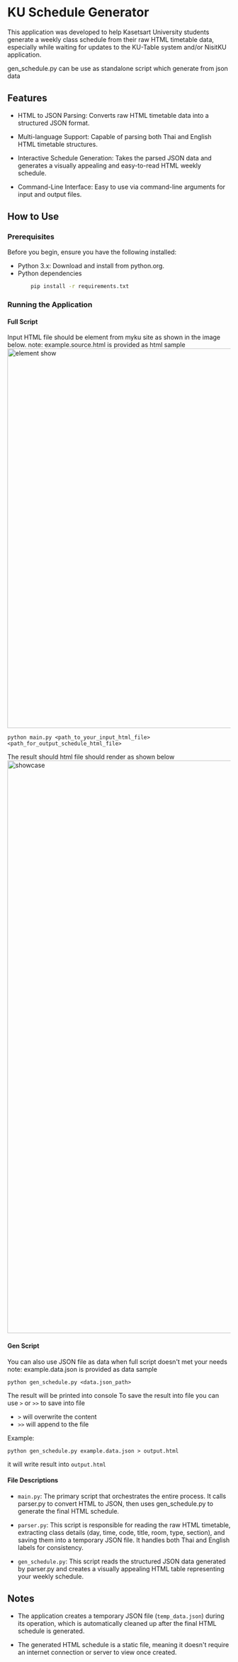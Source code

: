 # KU Schedule Generator
This application was developed to help Kasetsart University students generate a weekly class schedule from their raw HTML timetable data, especially while waiting for updates to the KU-Table system and/or NisitKU application.

gen_schedule.py can be use as standalone script which generate from json data

## Features
- HTML to JSON Parsing: Converts raw HTML timetable data into a structured JSON format.

- Multi-language Support: Capable of parsing both Thai and English HTML timetable structures.

- Interactive Schedule Generation: Takes the parsed JSON data and generates a visually appealing and easy-to-read HTML weekly schedule.

- Command-Line Interface: Easy to use via command-line arguments for input and output files.

## How to Use

### Prerequisites
Before you begin, ensure you have the following installed:

- Python 3.x: Download and install from python.org.
- Python dependencies
    ```sh
        pip install -r requirements.txt
    ```

### Running the Application


#### Full Script
Input HTML file should be element from myku site as shown in the image below.
note: example.source.html is provided as html sample
<img width="2286" height="856" alt="element show" src="https://github.com/user-attachments/assets/e8e4cc86-8509-4d70-838e-5da6affb4398" />

```
python main.py <path_to_your_input_html_file> <path_for_output_schedule_html_file>
```
The result should html file should render as shown below
<img width="2507" height="1291" alt="showcase" src="https://github.com/user-attachments/assets/90f3fa8d-ab5a-4f3d-8202-287939c7a5d9" />

#### Gen Script
You can also use JSON file as data when full script doesn't met your needs
note: example.data.json is provided as data sample
```
python gen_schedule.py <data.json_path> 
```
The result will be printed into console 
To save the result into file you can use `>` or `>>` to save into file
- `>` will overwrite the content
- `>>` will append to the file

Example:
```
python gen_schedule.py example.data.json > output.html
```
it will write result into `output.html`


#### File Descriptions
- `main.py`: The primary script that orchestrates the entire process. It calls parser.py to convert HTML to JSON, then uses gen_schedule.py to generate the final HTML schedule.

- `parser.py`: This script is responsible for reading the raw HTML timetable, extracting class details (day, time, code, title, room, type, section), and saving them into a temporary JSON file. It handles both Thai and English labels for consistency.

- `gen_schedule.py`: This script reads the structured JSON data generated by parser.py and creates a visually appealing HTML table representing your weekly schedule.

## Notes
- The application creates a temporary JSON file (`temp_data.json`) during its operation, which is automatically cleaned up after the final HTML schedule is generated.

- The generated HTML schedule is a static file, meaning it doesn't require an internet connection or server to view once created.
